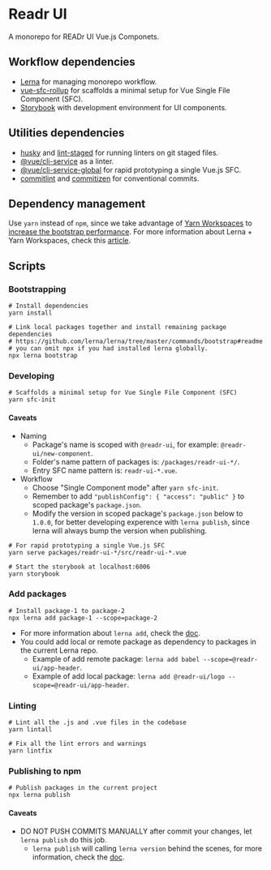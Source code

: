 # Readr UI
A monorepo for READr UI Vue.js Componets.

## Workflow dependencies
* [Lerna](https://github.com/lerna/lerna) for managing monorepo workflow.
* [vue-sfc-rollup](https://github.com/team-innovation/vue-sfc-rollup) for scaffolds a minimal setup for Vue Single File Component (SFC).
* [Storybook](https://storybook.js.org/) with development environment for UI components.

## Utilities dependencies
* [husky](https://github.com/typicode/husky) and [lint-staged](https://github.com/okonet/lint-staged) for running linters on git staged files.
* [@vue/cli-service](https://www.npmjs.com/package/@vue/cli-service) as a linter.
* [@vue/cli-service-global](https://www.npmjs.com/package/@vue/cli-service-global) for rapid prototyping a single Vue.js SFC.
* [commitlint](https://github.com/conventional-changelog/commitlint) and [commitizen](https://github.com/commitizen/cz-cli) for conventional commits.

## Dependency management
Use `yarn` instead of `npm`, since we take advantage of [Yarn Workspaces](https://github.com/lerna/lerna/blob/master/commands/bootstrap/README.md#--use-workspaces) to [increase the bootstrap performance](https://github.com/lerna/lerna/blob/master/FAQ.md#the-bootstrap-process-is-really-slow-what-can-i-do).
For more information about Lerna + Yarn Workspaces, check this [article](https://doppelmutzi.github.io/monorepo-lerna-yarn-workspaces/).

## Scripts
### Bootstrapping
```
# Install dependencies
yarn install

# Link local packages together and install remaining package dependencies
# https://github.com/lerna/lerna/tree/master/commands/bootstrap#readme
# you can omit npx if you had installed lerna globally.
npx lerna bootstrap
```

### Developing
```
# Scaffolds a minimal setup for Vue Single File Component (SFC)
yarn sfc-init
```
#### Caveats
* Naming
    * Package's name is scoped with `@readr-ui`, for example: `@readr-ui/new-component`.
    * Folder's name pattern of packages is: `/packages/readr-ui-*/`.
    * Entry SFC name pattern is: `readr-ui-*.vue`.
* Workflow
    * Choose "Single Component mode" after `yarn sfc-init`.
    * Remember to add `"publishConfig": { "access": "public" }` to scoped package's `package.json`.
    * Modify the version in scoped package's `package.json` below to `1.0.0`, for better developing experence with `lerna publish`, since lerna will always bump the version when publishing.

```
# For rapid prototyping a single Vue.js SFC
yarn serve packages/readr-ui-*/src/readr-ui-*.vue
```

```
# Start the storybook at localhost:6006
yarn storybook
```
### Add packages
```
# Install package-1 to package-2
npx lerna add package-1 --scope=package-2
```
* For more information about `lerna add`, check the [doc](https://github.com/lerna/lerna/tree/master/commands/add#readme).
* You could add local or remote package as dependency to packages in the current Lerna repo.
    * Example of add remote package: `lerna add babel --scope=@readr-ui/app-header`.
    * Example of add local package: `lerna add @readr-ui/logo --scope=@readr-ui/app-header`.

### Linting
```
# Lint all the .js and .vue files in the codebase
yarn lintall

# Fix all the lint errors and warnings
yarn lintfix
```

### Publishing to npm
```
# Publish packages in the current project
npx lerna publish
```
#### Caveats
* DO NOT PUSH COMMITS MANUALLY after commit your changes, let `lerna publish` do this job.
    * `lerna publish` will calling `lerna version` behind the scenes, for more information, check the [doc](https://github.com/lerna/lerna/tree/master/commands/version#usage).